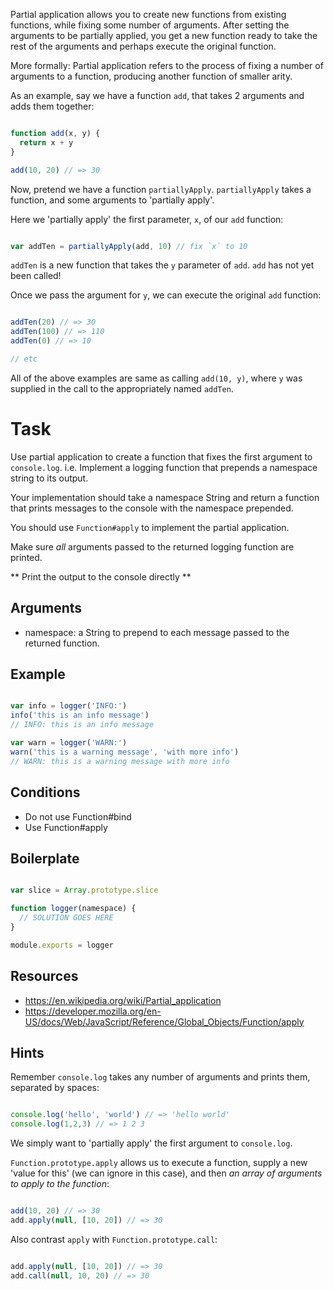 Partial application allows you to create new functions from existing functions, while fixing some number of arguments. After setting the arguments to be partially applied, you get a new function ready to take the rest of the arguments and perhaps execute the original function.

More formally: Partial application refers to the process of fixing a number of arguments to a function, producing another function of smaller arity.

As an example, say we have a function `add`, that takes 2 arguments and adds them together:

```js

function add(x, y) {
  return x + y
}

add(10, 20) // => 30

```

Now, pretend we have a function `partiallyApply`. `partiallyApply` takes a function, and some arguments to 'partially apply'.

Here we 'partially apply' the first parameter, `x`, of our `add` function:

```js

var addTen = partiallyApply(add, 10) // fix `x` to 10

```

`addTen` is a new function that takes the `y` parameter of `add`. `add` has not yet been called!

Once we pass the argument for `y`, we can execute the original `add` function:

```js

addTen(20) // => 30
addTen(100) // => 110
addTen(0) // => 10

// etc

```

All of the above examples are same as calling `add(10, y)`, where `y` was supplied in the call to the appropriately named `addTen`.

# Task

Use partial application to create a function that fixes the first argument to `console.log`.  i.e. Implement a logging function that prepends a namespace string to its output.

Your implementation should take a namespace String and return a function that prints messages to the console with the namespace prepended.

You should use `Function#apply` to implement the partial application.

Make sure *all* arguments passed to the returned logging function are printed.

** Print the output to the console directly **

## Arguments

* namespace: a String to prepend to each message passed to the returned function.

## Example

```js

var info = logger('INFO:')
info('this is an info message')
// INFO: this is an info message

var warn = logger('WARN:')
warn('this is a warning message', 'with more info')
// WARN: this is a warning message with more info
```

## Conditions

* Do not use Function#bind
* Use Function#apply

## Boilerplate

```js

var slice = Array.prototype.slice

function logger(namespace) {
  // SOLUTION GOES HERE
}

module.exports = logger

```

## Resources

* https://en.wikipedia.org/wiki/Partial_application
* https://developer.mozilla.org/en-US/docs/Web/JavaScript/Reference/Global_Objects/Function/apply

## Hints

Remember `console.log` takes any number of arguments and prints them, separated by spaces:

```js

console.log('hello', 'world') // => 'hello world'
console.log(1,2,3) // => 1 2 3

```

We simply want to 'partially apply' the first argument to `console.log`.

`Function.prototype.apply` allows us to execute a function, supply a new 'value for this' (we can ignore in this case), and then *an array of arguments to apply to the function*:


```js

add(10, 20) // => 30
add.apply(null, [10, 20]) // => 30

```

Also contrast `apply` with `Function.prototype.call`:

```js

add.apply(null, [10, 20]) // => 30
add.call(null, 10, 20) // => 30

```
